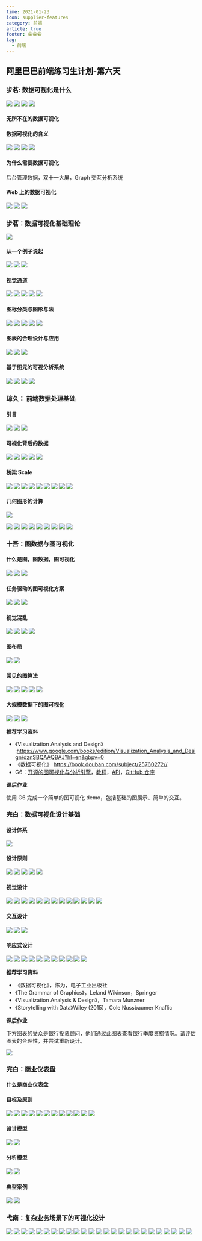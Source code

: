 ```yaml
---
time: 2021-01-23
icon: supplier-features
category: 前端
article: true
footer: 😁😁😁
tag:
  - 前端
---
```


## 阿里巴巴前端练习生计划-第六天

### 步茗: 数据可视化是什么

![](./../.vuepress/img01/6-01.jpg)
![](./../.vuepress/img01/6-02.jpg)
![](./../.vuepress/img01/6-03.jpg)
![](./../.vuepress/img01/6-04.jpg)

#### 无所不在的数据可视化

#### 数据可视化的含义

![](./../.vuepress/img01/6-05.jpg)
![](./../.vuepress/img01/6-06.jpg)
![](./../.vuepress/img01/6-07.jpg)
![](./../.vuepress/img01/6-08.jpg)

#### 为什么需要数据可视化

后台管理数据，双十一大屏，Graph 交互分析系统

#### Web 上的数据可视化

![](./../.vuepress/img01/6-09.jpg)
![](./../.vuepress/img01/6-10.jpg)
![](./../.vuepress/img01/6-11.jpg)

### 步茗：数据可视化基础理论

![](./../.vuepress/img01/6-12.jpg)

#### 从一个例子说起

![](./../.vuepress/img01/6-13.jpg)
![](./../.vuepress/img01/6-14.jpg)
![](./../.vuepress/img01/6-15.jpg)

#### 视觉通道

![](./../.vuepress/img01/6-16.jpg)
![](./../.vuepress/img01/6-17.jpg)
![](./../.vuepress/img01/6-18.jpg)
![](./../.vuepress/img01/6-19.jpg)
![](./../.vuepress/img01/6-20.jpg)

#### 图标分类与图形与法

![](./../.vuepress/img01/6-21.jpg)
![](./../.vuepress/img01/6-22.jpg)
![](./../.vuepress/img01/6-28.jpg)
![](./../.vuepress/img01/6-29.jpg)
![](./../.vuepress/img01/6-30.jpg)

#### 图表的合理设计与应用

![](./../.vuepress/img01/6-31.jpg)
![](./../.vuepress/img01/6-32.jpg)
![](./../.vuepress/img01/6-33.jpg)

#### 基于图元的可视分析系统

![](./../.vuepress/img01/6-34.jpg)
![](./../.vuepress/img01/6-35.jpg)
![](./../.vuepress/img01/6-36.jpg)
![](./../.vuepress/img01/6-37.jpg)

### 琼久： 前端数据处理基础

#### 引言

![](./../.vuepress/img01/6-38.jpg)
![](./../.vuepress/img01/6-39.jpg)
![](./../.vuepress/img01/6-40.jpg)

#### 可视化背后的数据

![](./../.vuepress/img01/6-40.jpg)
![](./../.vuepress/img01/6-41.jpg)
![](./../.vuepress/img01/6-42.jpg)
![](./../.vuepress/img01/6-43.jpg)
![](./../.vuepress/img01/6-44.jpg)

#### 桥梁 Scale

![](./../.vuepress/img01/6-45.jpg)
![](./../.vuepress/img01/6-46.jpg)
![](./../.vuepress/img01/6-47.jpg)
![](./../.vuepress/img01/6-48.jpg)
![](./../.vuepress/img01/6-49.jpg)
![](./../.vuepress/img01/6-50.jpg)
![](./../.vuepress/img01/6-51.jpg)
![](./../.vuepress/img01/6-52.jpg)
![](./../.vuepress/img01/6-53.jpg)

#### 几何图形的计算

![](./../.vuepress/img01/5-54-c.jpg)

![](./../.vuepress/img01/6-54.jpg)
![](./../.vuepress/img01/6-55.jpg)
![](./../.vuepress/img01/6-56.jpg)
![](./../.vuepress/img01/5-57-c.jpg)
![](./../.vuepress/img01/5-57.jpg)
![](./../.vuepress/img01/6-58.jpg)
![](./../.vuepress/img01/6-59.jpg)
![](./../.vuepress/img01/6-60.jpg)
![](./../.vuepress/img01/6-61.jpg)

### 十吾：图数据与图可视化

#### 什么是图，图数据，图可视化

![](./../.vuepress/img01/6-62.jpg)
![](./../.vuepress/img01/6-63.jpg)
![](./../.vuepress/img01/6-64.jpg)

#### 任务驱动的图可视化方案

![](./../.vuepress/img01/6-65.jpg)
![](./../.vuepress/img01/6-66.jpg)
![](./../.vuepress/img01/6-67.jpg)

#### 视觉混乱

![](./../.vuepress/img01/6-68.jpg)
![](./../.vuepress/img01/6-69.jpg)
![](./../.vuepress/img01/6-70.jpg)
![](./../.vuepress/img01/6-71.jpg)

#### 图布局

![](./../.vuepress/img01/6-72.jpg)
![](./../.vuepress/img01/6-73.jpg)

#### 常见的图算法

![](./../.vuepress/img01/6-74.jpg)
![](./../.vuepress/img01/6-75.jpg)
![](./../.vuepress/img01/6-76.jpg)
![](./../.vuepress/img01/6-77.jpg)
![](./../.vuepress/img01/6-78.jpg)

#### 大规模数据下的图可视化

![](./../.vuepress/img01/6-79.jpg)
![](./../.vuepress/img01/6-80.jpg)
![](./../.vuepress/img01/6-81.jpg)

**推荐学习资料**

- 《Visualization Analysis and Design》 :https://www.google.com/books/edition/Visualization_Analysis_and_Design/dznSBQAAQBAJ?hl=en&gbpv=0
- 《数据可视化》 https://book.douban.com/subject/25760272//
- G6：[开源的图可视化与分析引擎](https://g6.antv.vision/zh)，[教程](https://g6.antv.vision/zh/docs/manual/introduction)，[API](https://g6.antv.vision/zh/docs/api/Graph)，[GitHub 仓库](https://github.com/antvis/g6)

**课后作业**

使用 G6 完成一个简单的图可视化 demo，包括基础的图展示、简单的交互。

### 完白：数据可视化设计基础

#### 设计体系

![](./../.vuepress/img01/6-82.jpg)

#### 设计原则

![](./../.vuepress/img01/6-83.jpg)
![](./../.vuepress/img01/6-84.jpg)
![](./../.vuepress/img01/6-85.jpg)
![](./../.vuepress/img01/6-86.jpg)
![](./../.vuepress/img01/6-87.jpg)

#### 视觉设计

![](./../.vuepress/img01/6-88.jpg)
![](./../.vuepress/img01/6-89.jpg)
![](./../.vuepress/img01/6-90.jpg)
![](./../.vuepress/img01/6-91.jpg)
![](./../.vuepress/img01/6-92.jpg)
![](./../.vuepress/img01/6-93.jpg)
![](./../.vuepress/img01/6-94.jpg)
![](./../.vuepress/img01/6-95.jpg)
![](./../.vuepress/img01/6-96.jpg)
![](./../.vuepress/img01/6-98.jpg)
![](./../.vuepress/img01/6-99.jpg)
![](./../.vuepress/img01/6-100.jpg)
![](./../.vuepress/img01/6-101.jpg)

#### 交互设计

![](./../.vuepress/img01/6-102.jpg)
![](./../.vuepress/img01/6-103.jpg)
![](./../.vuepress/img01/6-104.jpg)

#### 响应式设计

![](./../.vuepress/img01/6-105.jpg)
![](./../.vuepress/img01/6-106.jpg)
![](./../.vuepress/img01/6-107.jpg)
![](./../.vuepress/img01/6-108.jpg)
![](./../.vuepress/img01/6-109.jpg)
![](./../.vuepress/img01/6-110.jpg)
![](./../.vuepress/img01/6-111.jpg)
![](./../.vuepress/img01/6-112.jpg)
![](./../.vuepress/img01/6-113.jpg)
![](./../.vuepress/img01/6-114.jpg)
![](./../.vuepress/img01/6-115.jpg)

**推荐学习资料**

- 《数据可视化》，陈为，电子工业出版社
- 《The Grammar of Graphics》，Leland Wikinson，Springer
- 《Visualization Analysis & Design》，Tamara Munzner
- 《Storytelling with Data》Wiley (2015)，Cole Nussbaumer Knaflic

**课后作业**

下方图表的受众是银行投资顾问，他们通过此图表查看银行季度资损情况。请评估图表的合理性，并尝试重新设计。

![](https://cdn.nlark.com/yuque/0/2020/png/100257/1608185938833-36f6304e-de63-4602-912d-2abb52fb4c47.png?x-oss-process=image%2Fresize%2Cw_685)


### 完白：商业仪表盘

#### 什么是商业仪表盘

#### 目标及原则

![](./../.vuepress/img01/6-2-01.jpg)
![](./../.vuepress/img01/6-2-02.jpg)
![](./../.vuepress/img01/6-2-03.jpg)
![](./../.vuepress/img01/6-2-04.jpg)
![](./../.vuepress/img01/6-2-05.jpg)
![](./../.vuepress/img01/6-2-06.jpg)
![](./../.vuepress/img01/6-2-07.jpg)
![](./../.vuepress/img01/6-2-08.jpg)
![](./../.vuepress/img01/6-2-09.jpg)
![](./../.vuepress/img01/6-2-10.jpg)
![](./../.vuepress/img01/6-2-11.jpg)
![](./../.vuepress/img01/6-2-12.jpg)

#### 设计模型
![](./../.vuepress/img01/6-2-13.jpg)
![](./../.vuepress/img01/6-2-14.jpg)

#### 分析模型
![](./../.vuepress/img01/6-2-15.jpg)
![](./../.vuepress/img01/6-2-16.jpg)

#### 典型案例
![](./../.vuepress/img01/6-2-17.jpg)
![](./../.vuepress/img01/6-2-18.jpg)


### 弋南：复杂业务场景下的可视化设计

![](./../.vuepress/img01/6-3-1.jpg)
![](./../.vuepress/img01/6-3-2.jpg)
![](./../.vuepress/img01/6-3-3.jpg)
![](./../.vuepress/img01/6-3-4.jpg)
![](./../.vuepress/img01/6-3-5.jpg)
![](./../.vuepress/img01/6-3-6.jpg)
![](./../.vuepress/img01/6-3-7-1.jpg)
![](./../.vuepress/img01/6-3-7.jpg)
![](./../.vuepress/img01/6-3-8.jpg)
![](./../.vuepress/img01/6-3-9.jpg)
![](./../.vuepress/img01/6-3-10.jpg)
![](./../.vuepress/img01/6-3-11.jpg)
![](./../.vuepress/img01/6-3-12.jpg)
![](./../.vuepress/img01/6-3-13.jpg)
![](./../.vuepress/img01/6-3-14.jpg)
![](./../.vuepress/img01/6-3-15.jpg)
![](./../.vuepress/img01/6-3-16.jpg)
![](./../.vuepress/img01/6-3-17.jpg)
![](./../.vuepress/img01/6-3-18.jpg)
![](./../.vuepress/img01/6-3-19.jpg)
![](./../.vuepress/img01/6-3-20.jpg)
![](./../.vuepress/img01/6-3-21.jpg)
![](./../.vuepress/img01/6-3-22.jpg)
![](./../.vuepress/img01/6-3-23.jpg)
![](./../.vuepress/img01/6-3-24.jpg)
